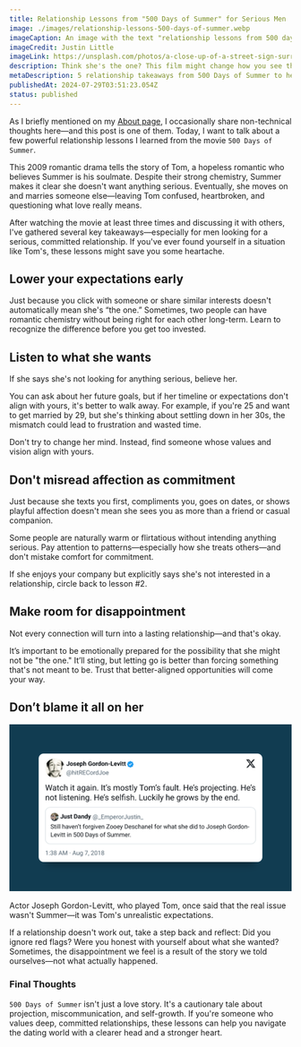 ```yaml
---
title: Relationship Lessons from "500 Days of Summer" for Serious Men
image: ./images/relationship-lessons-500-days-of-summer.webp
imageCaption: An image with the text "relationship lessons from 500 days of summer for serious men"
imageCredit: Justin Little
imageLink: https://unsplash.com/photos/a-close-up-of-a-street-sign-surrounded-by-leaves-hxUnNtWIjso
description: Think she's the one? This film might change how you see things
metaDescription: 5 relationship takeaways from 500 Days of Summer to help serious men avoid false hope and mismatched love.
publishedAt: 2024-07-29T03:51:23.054Z
status: published
---
```


As I briefly mentioned on my [About page](/about), I occasionally share non-technical thoughts here—and this post is one of them. Today, I want to talk about a few powerful relationship lessons I learned from the movie `500 Days of Summer`.

This 2009 romantic drama tells the story of Tom, a hopeless romantic who believes Summer is his soulmate. Despite their strong chemistry, Summer makes it clear she doesn't want anything serious. Eventually, she moves on and marries someone else—leaving Tom confused, heartbroken, and questioning what love really means.

After watching the movie at least three times and discussing it with others, I've gathered several key takeaways—especially for men looking for a serious, committed relationship. If you've ever found yourself in a situation like Tom's, these lessons might save you some heartache.

## Lower your expectations early

Just because you click with someone or share similar interests doesn't automatically mean she's “the one.” Sometimes, two people can have romantic chemistry without being right for each other long-term. Learn to recognize the difference before you get too invested.

## Listen to what she wants

If she says she's not looking for anything serious, believe her.

You can ask about her future goals, but if her timeline or expectations don't align with yours, it's better to walk away. For example, if you're 25 and want to get married by 29, but she's thinking about settling down in her 30s, the mismatch could lead to frustration and wasted time.

Don't try to change her mind. Instead, find someone whose values and vision align with yours.

## Don't misread affection as commitment

Just because she texts you first, compliments you, goes on dates, or shows playful affection doesn't mean she sees you as more than a friend or casual companion.

Some people are naturally warm or flirtatious without intending anything serious. Pay attention to patterns—especially how she treats others—and don't mistake comfort for commitment.

If she enjoys your company but explicitly says she's not interested in a relationship, circle back to lesson #2.

## Make room for disappointment

Not every connection will turn into a lasting relationship—and that's okay.

It’s important to be emotionally prepared for the possibility that she might not be "the one." It’ll sting, but letting go is better than forcing something that's not meant to be. Trust that better-aligned opportunities will come your way.

## Don’t blame it all on her

![Joseph Gordon-Levitt tweet about Tom](./images/joseph-tweet.png)

Actor Joseph Gordon-Levitt, who played Tom, once said that the real issue wasn't Summer—it was Tom's unrealistic expectations.

If a relationship doesn't work out, take a step back and reflect: Did you ignore red flags? Were you honest with yourself about what she wanted? Sometimes, the disappointment we feel is a result of the story we told ourselves—not what actually happened.

### Final Thoughts

`500 Days of Summer` isn't just a love story. It's a cautionary tale about projection, miscommunication, and self-growth. If you're someone who values deep, committed relationships, these lessons can help you navigate the dating world with a clearer head and a stronger heart.
